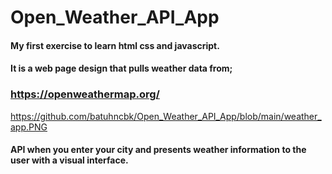 # Open_Weather_API_App

#### My first exercise to learn html css and javascript.

#### It is a web page design that pulls weather data from;

### https://openweathermap.org/ 

https://github.com/batuhncbk/Open_Weather_API_App/blob/main/weather_app.PNG

#### API when you enter your city and presents weather information to the user with a visual interface.
